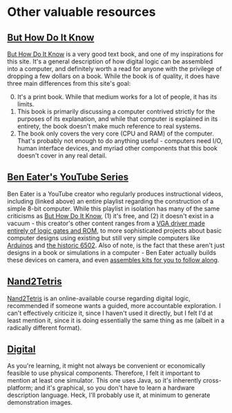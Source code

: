 # Other valuable resources

## [But How Do It Know](http://buthowdoitknow.com/)

<u>But How Do It Know</u> is a very good text book, and one of my inspirations for this site.
It's a general description of how digital logic can be assembled into a computer, and definitely
worth a read for anyone with the privilege of dropping a few dollars on a book.  While the book is
of quality, it does have three main differences from this site's goal:

0. It's a print book.  While that medium works for a lot of people, it has its limits.
1. This book is primarily discussing a computer contrived strictly for the purposes of its explanation,
   and while that computer is explained in its entirety, the book doesn't make much reference to real
   systems.
2. The book only covers the very core (CPU and RAM) of the computer.  That's probably not enough to do
   anything useful - computers need I/O, human interface devices, and myriad other components that this
   book doesn't cover in any real detail.

## [Ben Eater's YouTube Series](https://www.youtube.com/playlist?list=PLowKtXNTBypGqImE405J2565dvjafglHU)

Ben Eater is a YouTube creator who regularly produces instructional videos, including (linked above)
an entire playlist regarding the construction of a simple 8-bit computer.  While this playlist in
isolation has many of the same criticisms as <u>But How Do It Know</u>, (1) it's free, and (2) it
doesn't exist in a vacuum - this creator's other content ranges from a [VGA driver made entirely
of logic gates and ROM](https://www.youtube.com/watch?v=LnzuMJLZRdU&list=PLowKtXNTBypFbtuVMUVXNR0z1mu7dp7eH), to more sophisticated projects about basic
computer designs using existing but still very simple computers like
[Arduinos](https://www.youtube.com/watch?v=eq5YpKHXJDM&list=PLowKtXNTBypFWff2QjXCWuSfJDWcvE0Vm) and
[the historic 6502](https://www.youtube.com/watch?v=LnzuMJLZRdU&list=PLowKtXNTBypFbtuVMUVXNR0z1mu7dp7eH).
Also of note, is the fact that these aren't just designs in a book or simulations in a computer - Ben
Eater actually builds these devices on camera, and even
[assembles kits for you to follow along](https://eater.net/shop).

## [Nand2Tetris](https://www.nand2tetris.org)

<u>Nand2Tetris</u> is an online-available course regarding digital logic, recommended if someone
wants a guided, more accountable exploration.  I can't effectively criticize it, since I haven't
used it directly, but I felt I'd at least mention it, since it is doing essentially the same thing
as me (albeit in a radically different format).

## [Digital](https://github.com/hneemann/Digital)

As you're learning, it might not always be convenient or economically feasible to use physical components.
Therefore, I felt it important to mention at least one simulator.  This one uses Java, so it's inherently
cross-platform; and it's graphical, so you don't have to learn a hardware description language.  Heck, I'll
probably use it, at minimum to generate demonstration images.